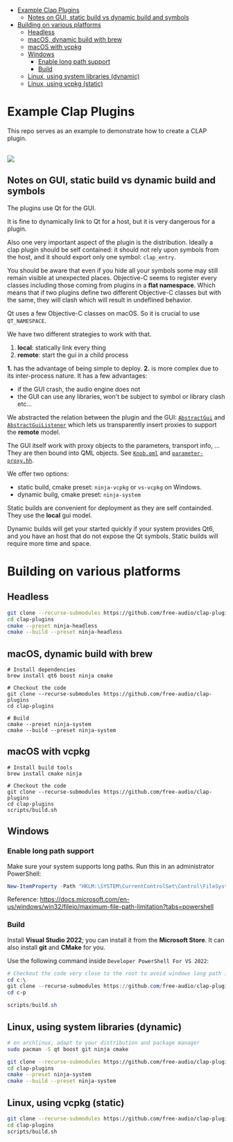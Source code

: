 - [Example Clap Plugins](#example-clap-plugins)
  - [Notes on GUI, static build vs dynamic build and symbols](#notes-on-gui-static-build-vs-dynamic-build-and-symbols)
- [Building on various platforms](#building-on-various-platforms)
  - [Headless](#headless)
  - [macOS, dynamic build with brew](#macos-dynamic-build-with-brew)
  - [macOS with vcpkg](#macos-with-vcpkg)
  - [Windows](#windows)
    - [Enable long path support](#enable-long-path-support)
    - [Build](#build)
  - [Linux, using system libraries (dynamic)](#linux-using-system-libraries-dynamic)
  - [Linux, using vcpkg (static)](#linux-using-vcpkg-static)

# Example Clap Plugins

This repo serves as an example to demonstrate how to create a CLAP plugin.

<br/><a href="https://repology.org/project/clap-plugins/versions" target="_blank" rel="noopener" title="Packaging status"><img src="https://repology.org/badge/vertical-allrepos/clap-plugins.svg"></a>

## Notes on GUI, static build vs dynamic build and symbols

The plugins use Qt for the GUI.

It is fine to dynamically link to Qt for a host, but it is very dangerous for a plugin.

Also one very important aspect of the plugin is the distribution.
Ideally a clap plugin should be self contained: it should not rely upon symbols from the host,
and it should export only one symbol: `clap_entry`.

You should be aware that even if you hide all your symbols some may still remain visible
at unexpected places. Objective-C seems to register every classes including those coming from
plugins in a **flat namespace**. Which means that if two plugins define two different
Objective-C classes but with the same, they will clash which will result in undeflined behavior.

Qt uses a few Objective-C classes on macOS. So it is crucial to use `QT_NAMESPACE`.

We have two different strategies to work with that.
1. **local**: statically link every thing
2. **remote**: start the gui in a child process

**1.** has the advantage of being simple to deploy.
**2.** is more complex due to its inter-process nature. It has a few advantages:
- if the GUI crash, the audio engine does not
- the GUI can use any libraries, won't be subject to symbol or library clash etc...

We abstracted the relation between the plugin and the GUI:
[`AbstractGui`](plugins/gui/abstract-gui.hh) and [`AbstractGuiListener`](plugins/gui/abstract-gui-listener.hh)
which lets us transparently insert proxies to support the **remote** model.

The GUI itself work with proxy objects to the parameters, transport info, ...
They are then bound into QML objects.
See [`Knob.qml`](plugins/gui/qml/clap/Knob.qml) and [`parameter-proxy.hh`](plugins/gui/parameter-proxy.hh).

We offer two options:
- static build, cmake preset: `ninja-vcpkg` or `vs-vcpkg` on Windows.
- dynamic builg, cmake preset: `ninja-system`

Static builds are convenient for deployment as they are self containded. They use the **local** gui model.

Dynamic builds will get your started quickly if your system provides Qt6,
and you have an host that do not expose the Qt symbols.
Static builds will require more time and space.

# Building on various platforms

## Headless

```bash
git clone --recurse-submodules https://github.com/free-audio/clap-plugins
cd clap-plugins
cmake --preset ninja-headless
cmake --build --preset ninja-headless
```

## macOS, dynamic build with brew

```shell
# Install dependencies
brew install qt6 boost ninja cmake

# Checkout the code
git clone --recurse-submodules https://github.com/free-audio/clap-plugins
cd clap-plugins

# Build
cmake --preset ninja-system
cmake --build --preset ninja-system
```

## macOS with vcpkg

```shell
# Install build tools
brew install cmake ninja

# Checkout the code
git clone --recurse-submodules https://github.com/free-audio/clap-plugins
cd clap-plugins
scripts/build.sh
```

## Windows

### Enable long path support

Make sure your system supports long paths. Run this in an administrator PowerShell:

```powershell
New-ItemProperty -Path "HKLM:\SYSTEM\CurrentControlSet\Control\FileSystem" -Name "LongPathsEnabled" -Value 1 -PropertyType DWORD -Force
```

Reference: https://docs.microsoft.com/en-us/windows/win32/fileio/maximum-file-path-limitation?tabs=powershell

### Build

Install **Visual Studio 2022**; you can install it from the **Microsoft Store**. It can also install **git** and **CMake** for you.

Use the following command inside `Developer PowerShell For VS 2022`:
```powershell
# Checkout the code very close to the root to avoid windows long path issues...
cd c:\
git clone --recurse-submodules https://github.com/free-audio/clap-plugins c-p
cd c-p

scripts/build.sh
```

## Linux, using system libraries (dynamic)

```bash
# on archlinux, adapt to your distribution and package manager
sudo pacman -S qt boost git ninja cmake

git clone --recurse-submodules https://github.com/free-audio/clap-plugins
cd clap-plugins
cmake --preset ninja-system
cmake --build --preset ninja-system
```

## Linux, using vcpkg (static)

```bash
git clone --recurse-submodules https://github.com/free-audio/clap-plugins
cd clap-plugins
scripts/build.sh
```
